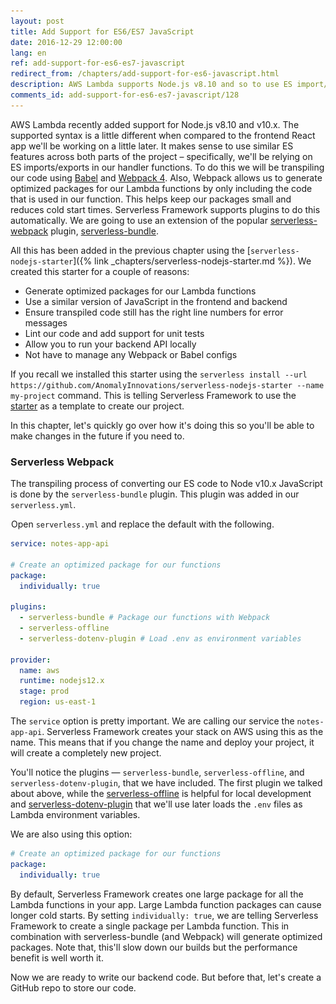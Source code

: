 ```yaml
---
layout: post
title: Add Support for ES6/ES7 JavaScript
date: 2016-12-29 12:00:00
lang: en
ref: add-support-for-es6-es7-javascript
redirect_from: /chapters/add-support-for-es6-javascript.html
description: AWS Lambda supports Node.js v8.10 and so to use ES import/exports in our Serverless Framework project we need to use Babel and Webpack 4 to transpile our code. We can do this by using the serverless-webpack plugin to our project. We will use the serverless-nodejs-starter to set this up for us.
comments_id: add-support-for-es6-es7-javascript/128
---
```


AWS Lambda recently added support for Node.js v8.10 and v10.x. The supported syntax is a little different when compared to the frontend React app we'll be working on a little later. It makes sense to use similar ES features across both parts of the project – specifically, we'll be relying on ES imports/exports in our handler functions. To do this we will be transpiling our code using [Babel](https://babeljs.io) and [Webpack 4](https://webpack.github.io). Also, Webpack allows us to generate optimized packages for our Lambda functions by only including the code that is used in our function. This helps keep our packages small and reduces cold start times. Serverless Framework supports plugins to do this automatically. We are going to use an extension of the popular [serverless-webpack](https://github.com/serverless-heaven/serverless-webpack) plugin, [serverless-bundle](https://github.com/AnomalyInnovations/serverless-bundle).

All this has been added in the previous chapter using the [`serverless-nodejs-starter`]({% link _chapters/serverless-nodejs-starter.md %}). We created this starter for a couple of reasons:

- Generate optimized packages for our Lambda functions
- Use a similar version of JavaScript in the frontend and backend
- Ensure transpiled code still has the right line numbers for error messages
- Lint our code and add support for unit tests
- Allow you to run your backend API locally
- Not have to manage any Webpack or Babel configs

If you recall we installed this starter using the `serverless install --url https://github.com/AnomalyInnovations/serverless-nodejs-starter --name my-project` command. This is telling Serverless Framework to use the [starter](https://github.com/AnomalyInnovations/serverless-nodejs-starter) as a template to create our project.

In this chapter, let's quickly go over how it's doing this so you'll be able to make changes in the future if you need to.

### Serverless Webpack

The transpiling process of converting our ES code to Node v10.x JavaScript is done by the `serverless-bundle` plugin. This plugin was added in our `serverless.yml`.

<img class="code-marker" src="/assets/s.png" />Open `serverless.yml` and replace the default with the following.

``` yaml
service: notes-app-api

# Create an optimized package for our functions
package:
  individually: true

plugins:
  - serverless-bundle # Package our functions with Webpack
  - serverless-offline
  - serverless-dotenv-plugin # Load .env as environment variables

provider:
  name: aws
  runtime: nodejs12.x
  stage: prod
  region: us-east-1
```

The `service` option is pretty important. We are calling our service the `notes-app-api`. Serverless Framework creates your stack on AWS using this as the name. This means that if you change the name and deploy your project, it will create a completely new project.

You'll notice the plugins — `serverless-bundle`, `serverless-offline`, and `serverless-dotenv-plugin`, that we have included. The first plugin we talked about above, while the [serverless-offline](https://github.com/dherault/serverless-offline) is helpful for local development and [serverless-dotenv-plugin](https://github.com/colynb/serverless-dotenv-plugin) that we'll use later loads the `.env` files as Lambda environment variables.

We are also using this option:

``` yml
# Create an optimized package for our functions
package:
  individually: true
```

By default, Serverless Framework creates one large package for all the Lambda functions in your app. Large Lambda function packages can cause longer cold starts. By setting `individually: true`, we are telling Serverless Framework to create a single package per Lambda function. This in combination with serverless-bundle (and Webpack) will generate optimized packages. Note that, this'll slow down our builds but the performance benefit is well worth it.

Now we are ready to write our backend code. But before that, let's create a GitHub repo to store our code.
